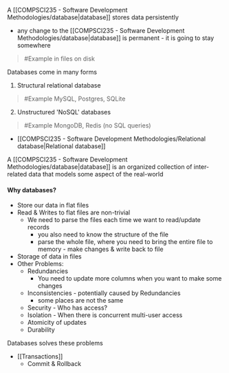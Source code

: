 A [[COMPSCI235 - Software Development Methodologies/database|database]] stores data persistently
- any change to the [[COMPSCI235 - Software Development Methodologies/database|database]] is permanent - it is going to stay somewhere
>	#Example 
>	in files on disk

Databases come in many forms
1. Structural relational database
>	#Example 
>	MySQL, Postgres, SQLite

2. Unstructured 'NoSQL' databases
>	#Example 
>	MongoDB, Redis (no SQL queries)

- [[COMPSCI235 - Software Development Methodologies/Relational database|Relational database]]

A [[COMPSCI235 - Software Development Methodologies/database|database]] is an organized collection of inter-related data that models some aspect of the real-world

#### Why databases?
- Store our data in flat files
- Read & Writes to flat files are non-trivial
	- We need to parse the files each time we want to read/update records
		- you also need to know the structure of the file
		- parse the whole file, where you need to bring the entire file to memory - make changes & write back to file
- Storage of data in files
- Other Problems:
	- Redundancies
		- You need to update more columns when you want to make some changes
	- Inconsistencies - potentially caused by Redundancies
		- some places are not the same
	- Security - Who has access?
	- Isolation - When there is concurrent multi-user access
	- Atomicity of updates
	- Durability

Databases solves these problems
- [[Transactions]]
	- Commit & Rollback


